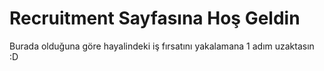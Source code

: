 # Recruitment Sayfasına Hoş Geldin
Burada olduğuna göre hayalindeki iş fırsatını yakalamana 1 adım uzaktasın :D


